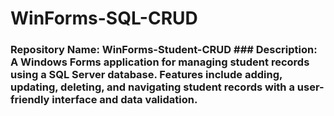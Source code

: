 # WinForms-SQL-CRUD
### Repository Name:   **WinForms-Student-CRUD**  ### Description:   A Windows Forms application for managing student records using a SQL Server database. Features include adding, updating, deleting, and navigating student records with a user-friendly interface and data validation.
